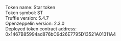 Token name: Star token\
Token symbol: ST\
Truffle version: 5.4.7\
Openzeppelin version: 2.3.0\
Deployed token contract address: 0x1467B85994ad876bC9d26E7795D13521A01311A4
